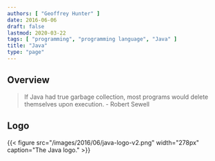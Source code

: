 ```yaml
---
authors: [ "Geoffrey Hunter" ]
date: 2016-06-06
draft: false
lastmod: 2020-03-22
tags: [ "programming", "programming language", "Java" ]
title: "Java"
type: "page"
---
```


## Overview

> If Java had true garbage collection, most programs would delete themselves upon execution. - Robert Sewell

## Logo

{{< figure src="/images/2016/06/java-logo-v2.png" width="278px" caption="The Java logo."  >}}
